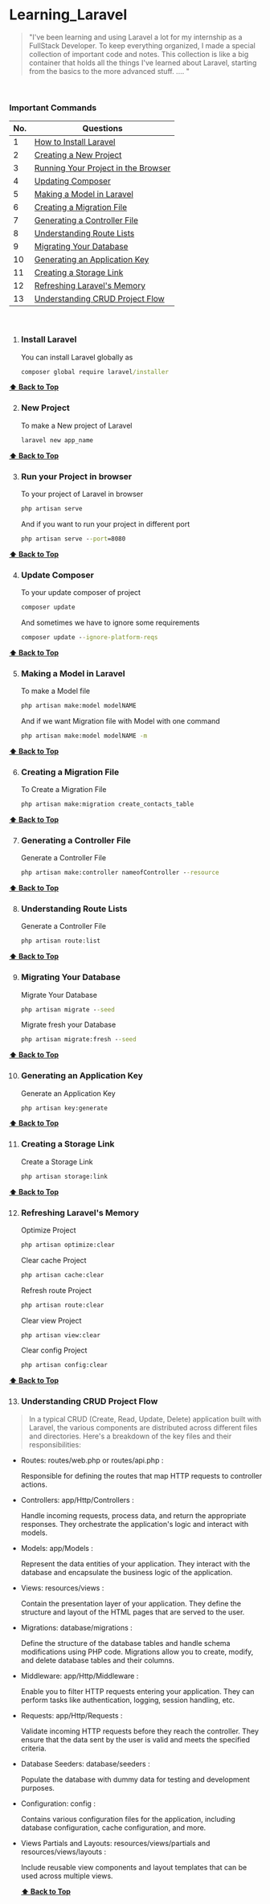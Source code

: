 # Learning_Laravel
> "I've been learning and using Laravel a lot for my internship as a FullStack Developer. To keep everything organized, I made a special collection of important code and notes. This collection is like a big container that holds all the things I've learned about Laravel, starting from the basics to the more advanced stuff. .... "

<br>

### Important Commands

| No. | Questions |
|---- | ---------
|1 | [How to Install Laravel](#Install-Laravel)|
|2 | [Creating a New Project](#New-Project)|
|3 | [Running Your Project in the Browser](#Run-your-Project-in-browser)|
|4 | [Updating Composer](#Update-Composer)|
|5 | [Making a Model in Laravel](#Making-a-Model-in-Laravel)|
|6 | [Creating a Migration File](#Creating-a-Migration-File)|
|7 | [Generating a Controller File](#Generating-a-Controller-File)|
|8 | [Understanding Route Lists](#Understanding-Route-Lists)|
|9 | [Migrating Your Database](#Migrating-Your-Database)|
|10| [Generating an Application Key](#Generating-an-Application-Key)|
|11| [Creating a Storage Link](#Creating-a-Storage-Link)|
|12| [Refreshing Laravel's Memory](#Refreshing-Laravel's-Memory)|
|13| [Understanding CRUD Project Flow](#Understanding-CRUD-Project-Flow)|

<br>

1. ### Install Laravel
    
    You can install Laravel globally as
    ```cmd
   composer global require laravel/installer
    ```


  **[⬆ Back to Top](#Important-Commands)**
  

2. ### New Project
    
    To make a New project  of Laravel 
    ```cmd
   laravel new app_name
    ```


  **[⬆ Back to Top](#Important-Commands)**
    

3. ### Run your Project in  browser
    
    To your project  of Laravel in browser
    ```cmd
   php artisan serve
    ```
    And if you want to run your project in different port
   ```cmd
   php artisan serve --port=8080
   ```


  **[⬆ Back to Top](#Important-Commands)**
    

4. ###  Update Composer 
    
    To your update composer of project
    ```cmd
   composer update
    ```
    And sometimes we have to ignore some requirements
   ```cmd
   composer update --ignore-platform-reqs
   ```


  **[⬆ Back to Top](#Important-Commands)**
   

5. ###  Making a Model in Laravel
    
    To make a Model file
    ```cmd
   php artisan make:model modelNAME
    ```
    And if we want Migration file with Model with one command
   ```cmd
   php artisan make:model modelNAME -m
   ```


  **[⬆ Back to Top](#Important-Commands)**  

6. ###  Creating a Migration File
    
    To Create a Migration File
    ```cmd
   php artisan make:migration create_contacts_table
    ```


  **[⬆ Back to Top](#Important-Commands)**
  
7. ###  Generating a Controller File
    
    Generate a Controller File
    ```cmd
   php artisan make:controller nameofController --resource
    ```


  **[⬆ Back to Top](#Important-Commands)**
   
8. ###  Understanding Route Lists
    
    Generate a Controller File
    ```cmd
   php artisan route:list
    ```


  **[⬆ Back to Top](#Important-Commands)**
   
9. ###  Migrating Your Database
    
    Migrate Your Database
    ```cmd
   php artisan migrate --seed
    ```
    Migrate fresh your Database
   ```cmd
   php artisan migrate:fresh --seed
   ```


  **[⬆ Back to Top](#Important-Commands)**
     
10. ###  Generating an Application Key
    
    Generate an Application Key
    ```cmd
    php artisan key:generate
    ```


  **[⬆ Back to Top](#Important-Commands)**
 
       
11. ###  Creating a Storage Link
    
    Create a Storage Link
    ```cmd
    php artisan storage:link
    ```


  **[⬆ Back to Top](#Important-Commands)**
  
       
12. ###  Refreshing Laravel's Memory
    
    Optimize Project
    ```cmd
    php artisan optimize:clear
    ```
    
    Clear cache Project
    ```cmd
    php artisan cache:clear
    ```
          
    Refresh route Project
    ```cmd
    php artisan route:clear
    ```
        
    Clear view Project
    ```cmd
    php artisan view:clear
    ```
          
    Clear config Project
    ```cmd
    php artisan config:clear
    ```


  **[⬆ Back to Top](#Important-Commands)**

       
13. ###  Understanding CRUD Project Flow
    
> In a typical CRUD (Create, Read, Update, Delete)
application built with Laravel, the various components are distributed
across different files and directories. Here's a breakdown of the key
files and their responsibilities:


* Routes: routes/web.php or routes/api.php :
  
  Responsible for defining the routes that map HTTP requests to controller actions.

* Controllers: app/Http/Controllers :
  
  Handle incoming requests, process data, and return the appropriate responses. They orchestrate the application's logic and interact with models.

* Models: app/Models :
  
  Represent the data entities of your application. They interact with the database and encapsulate the business logic of the application.

* Views: resources/views :
  
  Contain the presentation layer of your application. They define the structure and layout of the HTML pages that are served to the user.

* Migrations: database/migrations :
  
  Define the structure of the database tables and handle schema modifications using PHP code. Migrations allow you to create, modify, and delete database tables and their columns.

* Middleware: app/Http/Middleware :
  
  Enable you to filter HTTP requests entering your application. They can perform tasks like authentication, logging, session handling, etc.

* Requests: app/Http/Requests :
  
  Validate incoming HTTP requests before they reach the controller. They ensure that the data sent by the user is valid and meets the specified criteria.

* Database Seeders: database/seeders :
  
  Populate the database with dummy data for testing and development purposes.

* Configuration: config :
  
  Contains various configuration files for the application, including database configuration, cache configuration, and more.

* Views Partials and Layouts: resources/views/partials and resources/views/layouts :
  
  Include reusable view components and layout templates that can be used across multiple views.



  **[⬆ Back to Top](#Important-Commands)**
  
